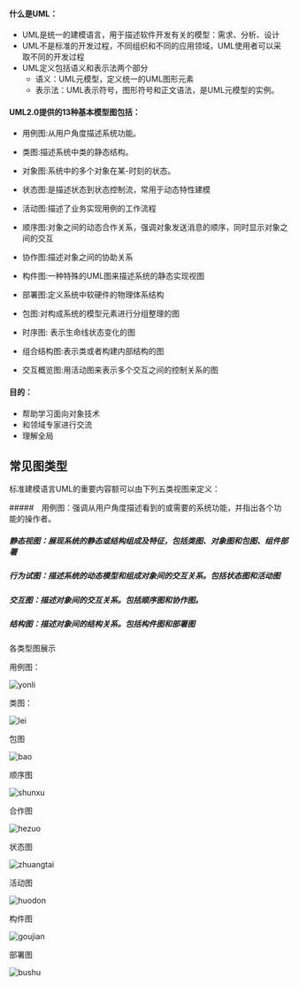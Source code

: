 #### 什么是UML：

- UML是统一的建模语言，用于描述软件开发有关的模型：需求、分析、设计
- UML不是标准的开发过程，不同组织和不同的应用领域，UML使用者可以采取不同的开发过程
- UML定义包括语义和表示法两个部分
  - 语义：UML元模型，定义统一的UML图形元素
  - 表示法：UML表示符号，图形符号和正文语法，是UML元模型的实例。



#### UML2.0提供的13种基本模型图包括：

- 用例图:从用户角度描述系统功能。
- 类图:描述系统中类的静态结构。

- 对象图:系统中的多个对象在某-时刻的状态。

- 状态图:是描述状态到状态控制流，常用于动态特性建模
- 活动图:描述了业务实现用例的工作流程
- 顺序图:对象之间的动态合作关系，强调对象发送消息的顺序，同时显示对象之间的交互
- 协作图:描述对象之间的协助关系
- 构件图:一种特殊的UML图来描述系统的静态实现视图
- 部署图:定义系统中软硬件的物理体系结构
- 包图:对构成系统的模型元素进行分组整理的图
- 时序图: 表示生命线状态变化的图
- 组合结构图:表示类或者构建内部结构的图
- 交互概览图:用活动图来表示多个交互之间的控制关系的图



#### 目的：

- 帮助学习面向对象技术
- 和领域专家进行交流
- 理解全局



## 常见图类型

标准建模语言UML的重要内容额可以由下列五类视图来定义：

#####　用例图：强调从用户角度描述看到的或需要的系统功能，并指出各个功能的操作者。

##### 静态视图：展现系统的静态或结构组成及特征，包括类图、对象图和包图、组件部署

##### 行为试图：描述系统的动态模型和组成对象间的交互关系。包括状态图和活动图

##### 交互图：描述对象间的交互关系。包括顺序图和协作图。

##### 结构图：描述对象间的结构关系。包括构件图和部署图



各类型图展示

用例图：

![yonli](https://youcai922.github.io/99.src/img/yonli.png)

类图：

![lei](https://youcai922.github.io/99.src/img/lei.png)

包图

![bao](https://youcai922.github.io/99.src/img/bao.png)

顺序图

![shunxu](https://youcai922.github.io/99.src/img/shunxu.png)

合作图

![hezuo](https://youcai922.github.io/99.src/img/hezuo.png)

状态图

![zhuangtai](https://youcai922.github.io/99.src/img/zhuangtai.png)

活动图

![huodon](https://youcai922.github.io/99.src/img/huodon.png)

构件图

![goujian](https://youcai922.github.io/99.src/img/goujian.png)

部署图

![bushu](https://youcai922.github.io/99.src/img/bushu.png)

